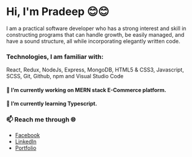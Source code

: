 <h1>Hi, I'm Pradeep 😊😊</h1>
<p>I am a practical software developer who has a strong interest and skill in constructing programs that can handle growth, be easily managed, and have a sound structure, all while incorporating elegantly written code.</p>

<h3>Technologies, I am familiar with:</h3>
<p>React, Redux, NodeJs, Express, MongoDB, HTML5 & CSS3, Javascript, SCSS, Git, Github, npm and Visual Studio Code</P>

<h4>🔭 I’m currently working on MERN stack E-Commerce platform.</h4>
<h4> 🌱 I’m currently learning Typescript.</h4>


<h3>📫 Reach me through 🌐</h3>
<ul>
  <li><a href="https://www.facebook.com/pk.dheetaal" target="_blank">Facebook</a></li>
  <li><a href="https://www.linkedin.com/in/pradeepkumardhital/" target="_blank">LinkedIn</a></li>
  <li><a href="https://www.pradeepdhital.com/" target="_blank">Portfolio</a></li>
</ul>


